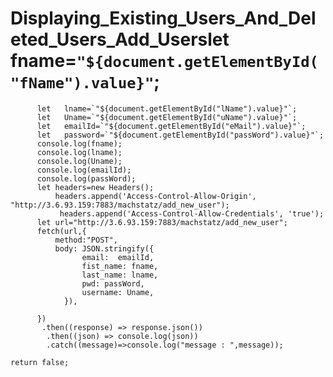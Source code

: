 # Displaying_Existing_Users_And_Deleted_Users_Add_Userslet   fname=`"${document.getElementById("fName").value}"`;
          let   lname=`"${document.getElementById("lName").value}"`;
          let   Uname=`"${document.getElementById("uName").value}"`;
          let   emailId=`"${document.getElementById("eMail").value}"`;
          let   password=`"${document.getElementById("passWord").value}"`;
          console.log(fname);
          console.log(lname);
          console.log(Uname);
          console.log(emailId);
          console.log(passWord);
          let headers=new Headers();
              headers.append('Access-Control-Allow-Origin', "http://3.6.93.159:7883/machstatz/add_new_user");
               headers.append('Access-Control-Allow-Credentials', 'true');
          let url="http://3.6.93.159:7883/machstatz/add_new_user";
          fetch(url,{
              method:"POST",
              body: JSON.stringify({
                    email:  emailId,
                    fist_name: fname,
                    last_name: lname,
                    pwd: passWord,
                    username: Uname,
                }),
               
          })
           .then((response) => response.json())
            .then((json) => console.log(json))
            .catch((message)=>console.log("message : ",message));

    return false;